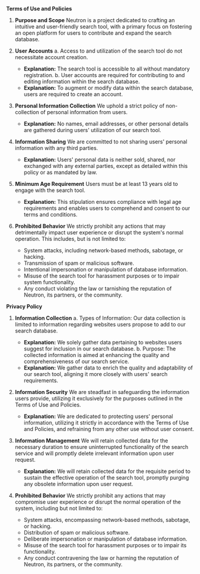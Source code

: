 **Terms of Use and Policies**

1. **Purpose and Scope**
   Neutron is a project dedicated to crafting an intuitive and user-friendly search tool, with a primary focus on fostering an open platform for users to contribute and expand the search database.

2. **User Accounts**
   a. Access to and utilization of the search tool do not necessitate account creation.
      - **Explanation:** The search tool is accessible to all without mandatory registration.
   b. User accounts are required for contributing to and editing information within the search database.
      - **Explanation:** To augment or modify data within the search database, users are required to create an account.

3. **Personal Information Collection**
   We uphold a strict policy of non-collection of personal information from users.
      - **Explanation:** No names, email addresses, or other personal details are gathered during users' utilization of our search tool.

4. **Information Sharing**
   We are committed to not sharing users' personal information with any third parties.
      - **Explanation:** Users' personal data is neither sold, shared, nor exchanged with any external parties, except as detailed within this policy or as mandated by law.

5. **Minimum Age Requirement**
   Users must be at least 13 years old to engage with the search tool.
      - **Explanation:** This stipulation ensures compliance with legal age requirements and enables users to comprehend and consent to our terms and conditions.

6. **Prohibited Behavior**
   We strictly prohibit any actions that may detrimentally impact user experience or disrupt the system's normal operation. This includes, but is not limited to:
   - System attacks, including network-based methods, sabotage, or hacking.
   - Transmission of spam or malicious software.
   - Intentional impersonation or manipulation of database information.
   - Misuse of the search tool for harassment purposes or to impair system functionality.
   - Any conduct violating the law or tarnishing the reputation of Neutron, its partners, or the community.

**Privacy Policy**

1. **Information Collection**
   a. Types of Information: Our data collection is limited to information regarding websites users propose to add to our search database.
      - **Explanation:** We solely gather data pertaining to websites users suggest for inclusion in our search database.
   b. Purpose: The collected information is aimed at enhancing the quality and comprehensiveness of our search service.
      - **Explanation:** We gather data to enrich the quality and adaptability of our search tool, aligning it more closely with users' search requirements.

2. **Information Security**
   We are steadfast in safeguarding the information users provide, utilizing it exclusively for the purposes outlined in the Terms of Use and Policies.
      - **Explanation:** We are dedicated to protecting users' personal information, utilizing it strictly in accordance with the Terms of Use and Policies, and refraining from any other use without user consent.

3. **Information Management**
   We will retain collected data for the necessary duration to ensure uninterrupted functionality of the search service and will promptly delete irrelevant information upon user request.
      - **Explanation:** We will retain collected data for the requisite period to sustain the effective operation of the search tool, promptly purging any obsolete information upon user request.

4. **Prohibited Behavior**
   We strictly prohibit any actions that may compromise user experience or disrupt the normal operation of the system, including but not limited to:
   - System attacks, encompassing network-based methods, sabotage, or hacking.
   - Distribution of spam or malicious software.
   - Deliberate impersonation or manipulation of database information.
   - Misuse of the search tool for harassment purposes or to impair its functionality.
   - Any conduct contravening the law or harming the reputation of Neutron, its partners, or the community.